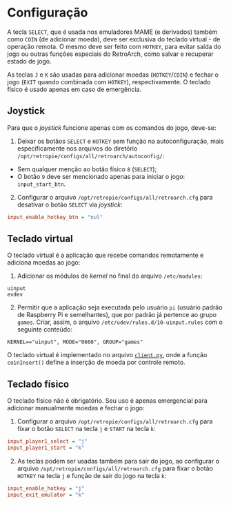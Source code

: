 # Configuração

A tecla `SELECT`, que é usada nos emuladores MAME (e derivados) também como `COIN` (de adicionar moeda), deve ser exclusiva do teclado virtual - de operação remota. O mesmo deve ser feito com `HOTKEY`, para evitar saída do jogo ou outras funções especiais do RetroArch, como salvar e recuperar estado de jogo.

As teclas `J` e `K` são usadas para adicionar moedas (`HOTKEY`/`COIN`) e fechar o jogo (`EXIT` quando combinada com `HOTKEY`), respectivamente. O teclado físico é usado apenas em caso de emergência.

## Joystick

Para que o *joystick* funcione apenas com os comandos do jogo, deve-se:

1. Deixar os botãos `SELECT` e `HOTKEY` sem função na autoconfiguração, mais especificamente nos arquivos do diretório `/opt/retropie/configs/all/retroarch/autoconfig/`:

  - Sem qualquer menção ao botão físico `8` (`SELECT`);
  - O botão `9` deve ser mencionado apenas para iniciar o jogo: `input_start_btn`.

2. Configurar o arquivo `/opt/retropie/configs/all/retroarch.cfg` para desativar o botão `SELECT` via *joystick*:

```ini
input_enable_hotkey_btn = "nul"
```

## Teclado virtual

O teclado virtual é a aplicação que recebe comandos remotamente e adiciona moedas ao jogo:

1. Adicionar os módulos de *kernel* no final do arquivo `/etc/modules`:

```
uinput
evdev
```

2. Permitir que a aplicação seja executada pelo usuário `pi` (usuário padrão de Raspberry Pi e semelhantes), que por padrão já pertence ao grupo `games`. Criar, assim, o arquivo `/etc/udev/rules.d/10-uinput.rules` com o seguinte conteúdo:

```
KERNEL=="uinput", MODE="0660", GROUP="games"
```

O teclado virtual é implementado no arquivo [`client.py`](client.py), onde a função `coinInsert()` define a inserção de moeda por controle remoto.

## Teclado físico

O teclado físico não é obrigatório. Seu uso é apenas emergencial para adicionar manualmente moedas e fechar o jogo:

1. Configurar o arquivo `/opt/retropie/configs/all/retroarch.cfg` para fixar o botão `SELECT` na tecla `j` e `START` na tecla `k`:

```ini
input_player1_select = "j"
input_player1_start = "k"
```

2. As teclas podem ser usadas também para sair do jogo, ao configurar o arquivo `/opt/retropie/configs/all/retroarch.cfg` para fixar o botão `HOTKEY` na tecla `j` e função de sair do jogo na tecla `k`:

```ini
input_enable_hotkey = "j"
input_exit_emulator = "k"
```
